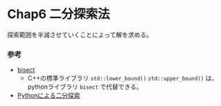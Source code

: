 # Chap6 二分探索法

探索範囲を半減させていくことによって解を求める。

### 参考

- [bisect](https://docs.python.org/ja/3/library/bisect.html)
  - C++の標準ライブラリ `std::lower_bound()` `std::upper_bound()` は、pythonライブラリ `bisect` で代替できる。
- [Pythonによる二分探索](https://www.forcia.com/blog/001434.html)
